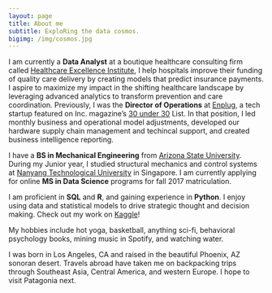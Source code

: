 ```yaml
---
layout: page
title: About me
subtitle: ExploRing the data cosmos. 
bigimg: /img/cosmos.jpg
---
```



I am currently a <strong>Data Analyst</strong> at a boutique healthcare consulting firm called <a href="http://healthcare-consulting.org" target="_blank">Healthcare Excellence Institute</a>, I help hospitals improve their funding of quality care delivery by creating models that predict insurance payments. I aspire to maximize my impact in the shifting healthcare landscape by leveraging advanced analytics to transform prevention and care coordination. Previously, I was the <strong>Director of Operations</strong> at <a href="https://www.enplug.com/" target="_blank">Enplug</a>, a tech startup featured on Inc. magazine’s <a href="http://www.inc.com/will-yakowicz/2015-30-under-30-enplug.html" target="_blank">30 under 30</a> List. In that position, I led monthly business and operational model adjustments, developed our hardware supply chain management and techincal support, and created business intelligence reporting. 

I have a <strong>BS in Mechanical Engineering</strong> from <a href="https://barretthonors.asu.edu/" target="_blank">Arizona State University</a>. During my Junior year, I studied structural mechanics and control systems at <a href="http://www.ntu.edu.sg/Pages/home.aspx" target="_blank">Nanyang Technological University</a> in Singapore. I am currently applying for online <strong>MS in Data Science</strong> programs for fall 2017 matriculation. 

I am proficient in <strong>SQL</strong> and <strong>R</strong>, and gaining experience in <strong>Python</strong>. I enjoy using data and statistical models to drive strategic thought and decision making. Check out my work on <a href="https://www.kaggle.com/smartyn" target="_blank">Kaggle</a>!

My hobbies include hot yoga, basketball, anything sci-fi, behavioral psychology books, mining music in Spotify, and watching water. 

I was born in Los Angeles, CA and raised in the beautiful Phoenix, AZ sonoran desert. Travels abroad have taken me on backpacking trips through Southeast Asia, Central America, and western Europe. I hope to visit Patagonia next. 

